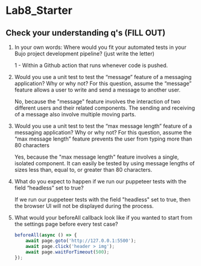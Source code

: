 # Lab8_Starter

## Check your understanding q's (FILL OUT)
1. In your own words: Where would you fit your automated tests in your Bujo project development pipeline? (just write the letter)

    1 - Within a Github action that runs whenever code is pushed.

2. Would you use a unit test to test the “message” feature of a messaging application? Why or why not? For this question, assume the “message” feature allows a user to write and send a message to another user.

    No, because the "message" feature involves the interaction of two different users and their related components. The sending and receiving of a message also involve multiple moving parts.

3. Would you use a unit test to test the “max message length” feature of a messaging application? Why or why not? For this question, assume the “max message length” feature prevents the user from typing more than 80 characters

    Yes, because the "max message length" feature involves a single, isolated component. It can easily be tested by using message lengths of sizes less than, equal to, or greater than 80 characters.

4. What do you expect to happen if we run our puppeteer tests with the field “headless” set to true?

    If we run our puppeteer tests with the field "headless" set to true, then the browser UI will not be displayed during the process.

5. What would your beforeAll callback look like if you wanted to start from the settings page before every test case?

    ```js
    beforeAll(async () => {
        await page.goto('http://127.0.0.1:5500');
        await page.click('header > img');
        await page.waitForTimeout(500);
    });
    ```

    

